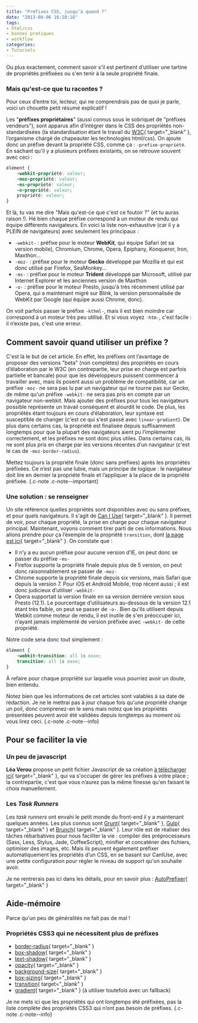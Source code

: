 ```yaml
---
title: "Préfixes CSS, jusqu'à quand ?"
date: "2013-08-06 16:10:16"
tags:
- html/css
- bonnes pratiques
- workflow
categories:
- Tutoriels
---
```


Ou plus exactement, comment savoir s'il est pertinent d’utiliser une tartine de propriétés préfixées ou s'en tenir à la seule propriété finale.


### Mais qu'est-ce que tu racontes ?

Pour ceux d’entre toi, lecteur, qui ne comprendrais pas de quoi je parle, voici un chouette petit résumé explicatif !

Les "**préfixes propriétaires**" (aussi connus sous le sobriquet de "préfixes vendeurs"), sont apparus afin d’intégrer dans le CSS des propriétés non-standardisées (la standardisation étant le travail du [W3C](http://www.w3.org/){ target="_blank" }, l’organisme chargé de chapeauter les technologies html/css). On ajoute donc un préfixe devant la propriété CSS, comme ça : `-prefixe-propriété`. En sachant qu'il y a plusieurs préfixes existants, on se retrouve souvent avec ceci :

```css
élément {
	-webkit-propriété: valeur;
	-moz-propriété: valeur;
	-ms-propriété: valeur;
	-o-propriété: valeur;
	propriété: valeur;
}
```

Et là, tu vas me dire "Mais qu'est-ce que c'est ce foutoir ?" (et tu auras raison !). Hé bien chaque préfixe correspond à un moteur de rendu qui équipe différents navigateurs. En voici la liste non-exhaustive (car il y a PLEIN de navigateurs) avec seulement les principaux :

*   `-webkit-` : préfixe pour le moteur **WebKit**, qui équipe Safari (et sa version mobile), Chromium, Chrome, Opera, Epiphany, Konqueror, Iron, Maxthon…
*   `-moz-` : préfixe pour le moteur **Gecko** développé par Mozilla et qui est donc utilisé par Firefox, SeaMonkey…
*   `-ms-` : préfixe pour le moteur **Trident** développé par Microsoft, utilisé par Internet Explorer et les anciennes version de Maxthon
*   `-o-` : préfixe pour le moteur Presto, jusqu'à très récemment utilisé par Opera, qui a maintenant migré sur Blink, la version personnalisée de WebKit par Google (qui équipe aussi Chrome, donc).

On voit parfois passer le préfixe `-kthml-`, mais il est bien moindre car correspond à un moteur très peu utilisé. Et si vous voyez `-htm-`, c'est facile : il n’existe pas, c'est une erreur.

## Comment savoir quand utiliser un préfixe ?

C'est là le but de cet article. En effet, les préfixes ont l’avantage de proposer des versions "beta" (non complètes) des propriétés en cours d’élaboration par le W3C (en contrepartie, leur prise en charge est parfois partielle et bancale) pour que les développeurs puissent commencer à travailler avec, mais ils posent aussi un problème de compatibilité, car un préfixe `-moz-` ne sera pas lu par un navigateur qui ne tourne pas sur Gecko, de même qu'un préfixe `-webkit-` ne sera pas pris en compte par un navigateur non-webkit. Mais ajouter des préfixes pour tous les navigateurs possible représente un travail conséquent et alourdit le code. De plus, les propriétés étant toujours en cours d’élaboration, leur syntaxe est susceptible de changer (c'est ce qui s'est passé avec `linear-gradient`). De plus dans certains cas, la propriété est finalisée depuis suffisamment longtemps pour que la plupart des navigateurs aient pu l’implémenter correctement, et les préfixes ne sont donc plus utiles. Dans certains cas, ils ne sont plus pris en charge par les versions récentes d’un navigateur (c'est le cas de `-moz-border-radius`).

Mettez toujours la propriété finale (donc sans préfixes) après les propriétés préfixées. Ce n’est pas une lubie, mais un principe de logique : le navigateur doit lire en dernier la propriété finale et l’appliquer à la place de la propriété préfixée. {.c-note .c-note--important}

### Une solution : se renseigner

Un site référence quelles propriétés sont disponibles avec ou sans préfixes, et pour quels navigateurs. Il s'agit de [Can I Use](http://caniuse.com/){ target="_blank" }. Il permet de voir, pour chaque propriété, la prise en charge pour chaque navigateur principal. Maintenant, voyons comment tirer parti de ces informations. Nous allons prendre pour ça l’exemple de la propriété `transition`, dont [la page est ici](http://caniuse.com/#feat=css-transitions){ target="_blank" }. On constate que :

*   Il n’y a eu aucun préfixe pour aucune version d’IE, on peut donc se passer du préfixe `-ms-`
*   Firefox supporte la propriété finale depuis plus de 5 version, on peut donc raisonnablement se passer de `-moz-`
*   Chrome supporte la propriété finale depuis six versions, mais Safari que depuis la version 7\. Pour iOS et Androïd Mobile, trop récent aussi ; il est donc judicieux d’utiliser `-webkit-`
*   Opera supportait la version finale en sa version dernière version sous Presto (12.1). Le pourcentage d’utilisateurs au-dessous de la version 12.1 étant très faible, on peut se passer de `-o-`. Bien qu'ils utilisent depuis Webkit comme moteur de rendu, il est inutile de s'en préoccuper ici, n’ayant jamais implémenté de version préfixée avec `-webkit-` de cette propriété.

Notre code sera donc tout simplement :

```css
élément {
	-webkit-transition: all 1s ease;
	transition: all 1s ease;
}
```

À refaire pour chaque propriété sur laquelle vous pourriez avoir un doute, bien entendu.

Notez bien que les informations de cet articles sont valables à sa date de rédaction. Je ne le mettrai pas à jour chaque fois qu'une propriété change un poil, donc comprenez-en le sens mais notez que les propriétés présentées peuvent avoir été validées depuis longtemps au moment où vous lirez ceci. {.c-note .c-note--info}

## Pour se faciliter la vie

### Un peu de javascript

**Léa Verou** propose un petit fichier Javascript de sa création [à télécharger ici](http://leaverou.github.io/prefixfree/){ target="_blank" }, qui va s'occuper de gérer les préfixes à votre place ; la contrepartie, c'est que vous n’aurez pas la même finesse qu'en faisant le choix manuellement.

### Les _Task Runners_

Les _task runners_ ont envahi le petit monde du front-end il y a maintenant quelques années. Les plus connus sont [Grunt](http://gruntjs.com/){ target="_blank" }, [Gulp](http://gulpjs.com/){ target="_blank" } et [Brunch](http://brunch.io/){ target="_blank" }. Leur rôle est de réaliser des tâches rébarbatives pour nous faciliter la vie : compiler des préprocesseurs (Sass, Less, Stylus, Jade, CoffeeScript), minifier et concaténer des fichiers, optimiser des images, etc. Mais ils peuvent également préfixer automatiquement les propriétés d’un CSS, en se basant sur CanIUse, avec une petite configuration pour régler le niveau de support qu'on souhaite avoir.

Je ne rentrerais pas ici dans les détails, pour en savoir plus : [AutoPrefixer](https://github.com/postcss/autoprefixer "AutoPrefixer sur GitHub"){ target="_blank" }

## Aide-mémoire

Parce qu'un peu de généralités ne fait pas de mal !

### Propriétés CSS3 qui ne nécessitent plus de préfixes

*   [border-radius](http://caniuse.com/#feat=border-radius){ target="_blank" }
*   [box-shadow](http://caniuse.com/#feat=css-boxshadow){ target="_blank" }
*   [text-shadow](http://caniuse.com/#feat=css-textshadow){ target="_blank" }
*   [opacity](http://caniuse.com/#feat=css-opacity){ target="_blank" }
*   [background-size](http://caniuse.com/#feat=background-img-opts){ target="_blank" }
*   [box-sizing](http://caniuse.com/#feat=css3-boxsizing){ target="_blank" }
*   [transition](http://caniuse.com/#feat=css-transitions){ target="_blank" }
*   [gradient](http://caniuse.com/#feat=css-gradients){ target="_blank" } (à utiliser toutefois avec un fallback)

Je ne mets ici que les propriétés qui ont longtemps été préfixées, pas la liste complète des propriétés CSS3 qui n’ont pas besoin de préfixes. {.c-note .c-note--info}
